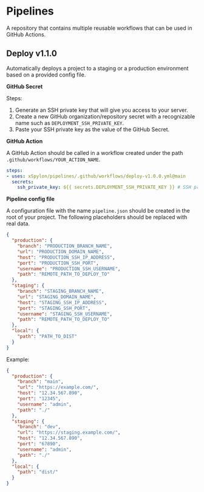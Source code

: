 # Pipelines

A repository that contains multiple reusable workflows that can be used in GitHub Actions.

## Deploy v1.1.0
Automatically deploys a project to a staging or a production environment based on a provided config file.

**GitHub Secret**

Steps: 
1. Generate an SSH private key that will give you access to your server.
2. Create a new GitHub organization/repository secret with a recognizable name such as `DEPLOYMENT_SSH_PRIVATE_KEY`.
3. Paste your SSH private key as the value of the GitHub Secret.


**GitHub Action** 

A GitHub Action should be called in a workflow created under the path `.github/workflows/YOUR_ACTION_NAME`. 

```yaml
steps:
- uses: xSpylon/pipelines/.github/workflows/deploy-v1.0.0.yml@main
  secrets:
    ssh_private_key: ${{ secrets.DEPLOYMENT_SSH_PRIVATE_KEY }} # SSH private key in organization/repository secrets
```

**Pipeline config file** 

A configuration file with the name `pipeline.json` should be created in the root of your project. The following placeholders should be replaced with real data.

```json
{
  "production": {
    "branch": "PRODUCTION_BRANCH_NAME",
    "url": "PRODUCTION_DOMAIN_NAME",
    "host": "PRODUCTION_SSH_IP_ADDRESS",
    "port": "PRODUCTION_SSH_PORT",
    "username": "PRODUCTION_SSH_USERNAME",
    "path": "REMOTE_PATH_TO_DEPLOY_TO"
  },
  "staging": {
    "branch": "STAGING_BRANCH_NAME",
    "url": "STAGING_DOMAIN_NAME",
    "host": "STAGING_SSH_IP_ADDRESS",
    "port": "STAGING_SSH_PORT",
    "username": "STAGING_SSH_USERNAME",
    "path": "REMOTE_PATH_TO_DEPLOY_TO"
  },
  "local": {
    "path": "PATH_TO_DIST"
  }
}
```

Example:
```json
{
  "production": {
    "branch": "main",
    "url": "https://example.com/",
    "host": "12.34.567.890",
    "port": "12345",
    "username": "admin",
    "path": "./"
  },
  "staging": {
    "branch": "dev",
    "url": "https://staging.example.com/",
    "host": "12.34.567.890",
    "port": "67890",
    "username": "admin",
    "path": "./"
  },
  "local": {
    "path": "dist/"
  }
}
```